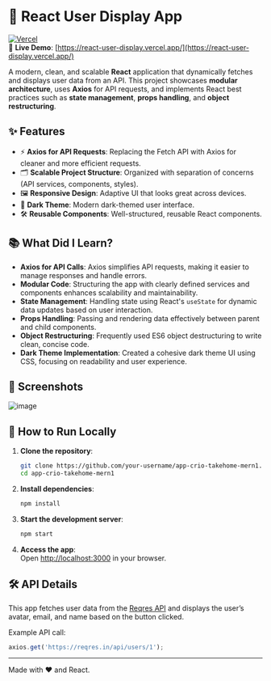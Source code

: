 # 🚀 React User Display App

[![Vercel](https://vercel.com/button)](https://vercel.com)  
🔗 **Live Demo**: [https://react-user-display.vercel.app/](https://react-user-display.vercel.app/)

A modern, clean, and scalable **React** application that dynamically fetches and displays user data from an API. This project showcases **modular architecture**, uses **Axios** for API requests, and implements React best practices such as **state management**, **props handling**, and **object restructuring**.

## ✨ Features
- ⚡ **Axios for API Requests**: Replacing the Fetch API with Axios for cleaner and more efficient requests.
- 🗂️ **Scalable Project Structure**: Organized with separation of concerns (API services, components, styles).
- 🖼️ **Responsive Design**: Adaptive UI that looks great across devices.
- 🎨 **Dark Theme**: Modern dark-themed user interface.
- 🛠️ **Reusable Components**: Well-structured, reusable React components.

## 📚 What Did I Learn?
- **Axios for API Calls**: Axios simplifies API requests, making it easier to manage responses and handle errors.
- **Modular Code**: Structuring the app with clearly defined services and components enhances scalability and maintainability.
- **State Management**: Handling state using React's `useState` for dynamic data updates based on user interaction.
- **Props Handling**: Passing and rendering data effectively between parent and child components.
- **Object Restructuring**: Frequently used ES6 object destructuring to write clean, concise code.
- **Dark Theme Implementation**: Created a cohesive dark theme UI using CSS, focusing on readability and user experience.


## 🎨 Screenshots

![image](https://github.com/user-attachments/assets/774c4f57-3510-4686-9460-6d8f7a887d91)


## 🚀 How to Run Locally

1. **Clone the repository**:
   ```bash
   git clone https://github.com/your-username/app-crio-takehome-mern1.git
   cd app-crio-takehome-mern1
   ```

2. **Install dependencies**:
   ```bash
   npm install
   ```

3. **Start the development server**:
   ```bash
   npm start
   ```

4. **Access the app**:  
   Open [http://localhost:3000](http://localhost:3000) in your browser.

## 🛠️ API Details

This app fetches user data from the [Reqres API](https://reqres.in/) and displays the user’s avatar, email, and name based on the button clicked.

Example API call:
```js
axios.get('https://reqres.in/api/users/1');
```
---

Made with ❤️ and React.
